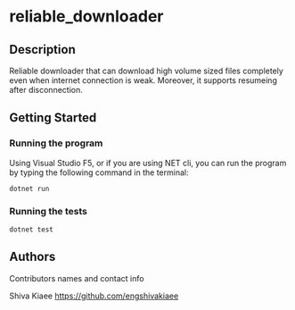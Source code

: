 # reliable_downloader

## Description
Reliable downloader that can download high volume sized files completely even when internet connection is weak. Moreover, it supports resumeing after disconnection.

## Getting Started

### Running the program

Using Visual Studio F5, or if you are using NET cli, you can run the program by typing the following command in the terminal:

```
dotnet run
```

### Running the tests

```
dotnet test
```

## Authors

Contributors names and contact info

Shiva Kiaee
https://github.com/engshivakiaee
